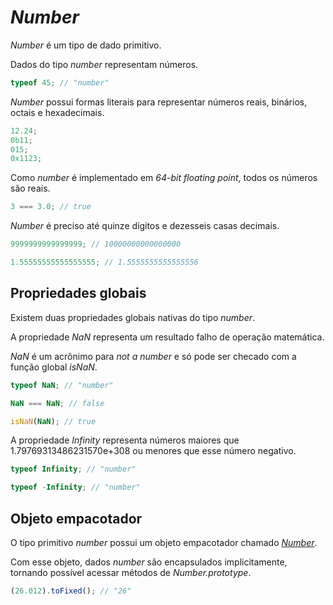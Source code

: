 # _Number_

_Number_ é um tipo de dado primitivo. 

Dados do tipo _number_ representam números.

```javascript
typeof 45; // "number"
```

_Number_ possui formas literais para representar números reais, binários, octais e hexadecimais.

```javascript
12.24;
0b11;
015;
0x1123;
```

Como _number_ é implementado em _64-bit floating point_, todos os números são reais.

```javascript
3 === 3.0; // true
```

_Number_ é preciso até quinze dígitos e dezesseis casas decimais.

```javascript
9999999999999999; // 10000000000000000

1.55555555555555555; // 1.5555555555555556
```

## Propriedades globais

Existem duas propriedades globais nativas do tipo _number_.

A propriedade _NaN_ representa um resultado falho de operação matemática.

_NaN_ é um acrônimo para _not a number_ e só pode ser checado com a função global _isNaN_.

```javascript
typeof NaN; // "number"

NaN === NaN; // false

isNaN(NaN); // true
```

A propriedade _Infinity_ representa números maiores que 1.79769313486231570e+308 ou menores que esse número negativo.

```javascript
typeof Infinity; // "number"

typeof -Infinity; // "number"
```

## Objeto empacotador

O tipo primitivo _number_ possui um objeto empacotador chamado [_Number_](../objetos-nativos/objeto-empacotador-number.md).

Com esse objeto, dados _number_ são encapsulados implicitamente, tornando possível acessar métodos de _Number.prototype_.

```javascript
(26.012).toFixed(); // "26"
```
